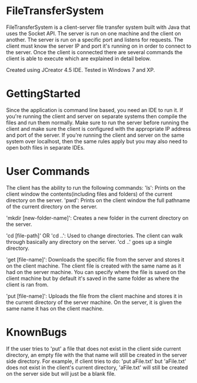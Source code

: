 # FileTransferSystem
FileTransferSystem is a client-server file transfer system built with Java that uses the Socket API. The server is run on one machine and the client on another. The server is run on a specific port and listens for requests. The client must know the server IP and port it's running on in order to connect to the server. Once the client is connected there are several commands the client is able to execute which are explained in detail below. 

Created using JCreator 4.5 IDE. Tested in Windows 7 and XP.

# GettingStarted
Since the application is command line based, you need an IDE to run it. If you're running the client and server on separate systems then compile the files and run them normally. Make sure to run the server before running the client and make sure the client is configured with the appropriate IP address and port of the server. If you're running the client and server on the same system over localhost, then the same rules apply but you may also need to open both files in separate IDEs.

# User Commands
The client has the ability to run the following commands: 
'ls': Prints on the client window the contents(including files and folders) of the current directory on the server.
'pwd': Prints on the client window the full pathname of the current directory on the server.

'mkdir [new-folder-name]': Creates a new folder in the current directory on the server.

'cd [file-path]' OR 'cd ..': Used to change directories. The client can walk through basically any directory on the server. 'cd ..' goes up a single directory.

'get [file-name]': Downloads the specific file from the server and stores it on the client machine. The client file is created with the same name as it had on the server machine. You can specify where the file is saved on the client machine but by default it's saved in the same folder as where the client is ran from. 

'put [file-name]': Uploads the file from the client machine and stores it in the current directory of the server machine. On the server, it is given the same name it has on the client machine.

# KnownBugs
If the user tries to 'put' a file that does not exist in the client side current directory, an empty file with the that name will still be created in the server side directory. For example, if client tries to do: 'put aFile.txt' but 'aFile.txt' does not exist in the client's current directory, 'aFile.txt' will still be created on the server side but will just be a blank file. 